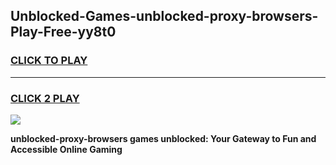 
## Unblocked-Games-unblocked-proxy-browsers-Play-Free-yy8t0
<h3>
<a href="https://premium76.site?title=unblocked-proxy-browsers&ref=20M">CLICK TO PLAY</a></h3>
<hr>

<h3>
<a href="https://premium76.site?title=unblocked-proxy-browsers&ref=20M">CLICK 2 PLAY</a>
  
</h3>

<a href="https://premium76.site?title=unblocked-proxy-browsers&ref=19M"><img src="https://clearcache.store/games.png"></a>


**unblocked-proxy-browsers games unblocked: Your Gateway to Fun and Accessible Online Gaming**
